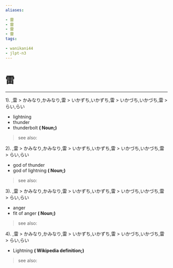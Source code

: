 ```yaml
---
aliases:
    
- 雷
- 雷
- 雷
- 雷
tags:
    
- wanikani44
- jlpt-n3
---
```


# 雷
---
1).
,雷 > かみなり,かみなり,雷 > いかずち,いかずち,雷 > いかづち,いかづち,雷 > らい,らい

- lightning
- thunder
- thunderbolt
**( Noun;)**
> see also: 
            
2).
,雷 > かみなり,かみなり,雷 > いかずち,いかずち,雷 > いかづち,いかづち,雷 > らい,らい

- god of thunder
- god of lightning
**( Noun;)**
> see also: 
            
3).
,雷 > かみなり,かみなり,雷 > いかずち,いかずち,雷 > いかづち,いかづち,雷 > らい,らい

- anger
- fit of anger
**( Noun;)**
> see also: 
            
4).
,雷 > かみなり,かみなり,雷 > いかずち,いかずち,雷 > いかづち,いかづち,雷 > らい,らい

- Lightning
**( Wikipedia definition;)**
> see also: 
            
